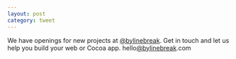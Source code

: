```yaml
---
layout: post
category: tweet
---
```

We have openings for new projects at [@bylinebreak](http://twitter.com/bylinebreak). Get in touch and let us help you build your web or Cocoa app. hello[@bylinebreak](http://twitter.com/bylinebreak).com
